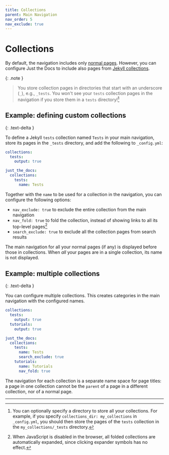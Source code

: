 ```yaml
---
title: Collections
parent: Main Navigation
nav_order: 5
nav_exclude: true
---
```


# Collections

By default, the navigation includes only [normal pages](https://jekyllrb.com/docs/pages/).
However, you can configure Just the Docs to include also pages from [Jekyll collections](https://jekyllrb.com/docs/collections/).

{: .note }

> You store collection pages in directories that start with an underscore (`_`), e.g., `_tests`. You won't see your `tests` collection pages in the navigation if you store them in a `tests` directory![^1]

[^1]: You can optionally specify a directory to store all your collections. For example, if you specify `collections_dir: my_collections` in `_config.yml`, you should then store the pages of the `tests` collection in the `my_collections/_tests` directory.

## Example: defining custom collections

{: .text-delta }

To define a Jekyll `tests` collection named `Tests` in your main navigation, store its pages in the `_tests` directory, and add the following to `_config.yml`:

```yaml
collections:
  tests:
    output: true

just_the_docs:
  collections:
    tests:
      name: Tests
```

Together with the `name` to be used for a collection in the navigation, you can configure the following options:

- `nav_exclude: true` to exclude the entire collection from the main navigation
- `nav_fold: true` to fold the collection, instead of showing links to all its top-level pages[^2]
- `search_exclude: true` to exclude all the collection pages from search results

[^2]:
    When JavaScript is disabled in the browser, all folded collections are automatically expanded,
    since clicking expander symbols has no effect.

The main navigation for all your normal pages (if any) is displayed before those in collections. When _all_ your pages are in a single collection, its name is not displayed.

## Example: multiple collections

{: .text-delta }

You can configure multiple collections. This creates categories in the main navigation with the configured names.

```yaml
collections:
  tests:
    output: true
  tutorials:
    output: true

just_the_docs:
  collections:
    tests:
      name: Tests
      search_exclude: true
    tutorials:
      name: Tutorials
      nav_fold: true
```

The navigation for each collection is a separate name space for page titles: a page in one collection cannot be the `parent` of a page in a different collection, nor of a normal page.

---
